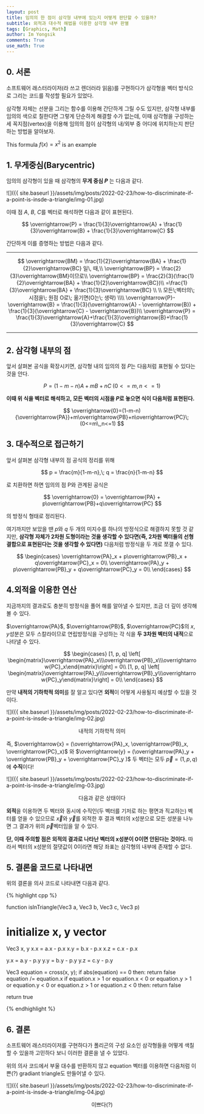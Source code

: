 ```yaml
---
layout: post
title: 임의의 한 점이 삼각형 내부에 있는지 어떻게 판단할 수 있을까?
subtitle: 외적과 대수적 해법을 이용한 삼각형 내부 판별
tags: [Graphics, Math]
author: Im Yongsik
comments: True
use_math: True
---
```


## 0. 서론

소프트웨어 래스터라이저(라 쓰고 렌더러라 읽음)를 구현하다가 삼각형을 벡터 방식으로 그리는 코드를 작성할 필요가 있었다.

삼각형 자체는 선분을 그리는 함수를 이용해 간단하게 그릴 수도 있지만, 삼각형 내부를 임의의 색으로 칠한다면 그렇게 단순하게 해결할 수가 없는데, 이때 삼각형을 구성하는 세 꼭지점(vertex)을 이용해 임의의 점이 삼각형의 내/외부 중 어디에 위치하는지 판단하는 방법을 알아보자.

This formula $f(x) = x^2$ is an example

## 1. 무게중심(Barycentric)

임의의 삼각형이 있을 때 삼각형의 **무게 중심 $P$** 는 다음과 같다.

![]({{ site.baseurl }}/assets/img/posts/2022-02-23/how-to-discriminate-if-a-point-is-insde-a-triangle/img-01.jpg)

이때 점 $A$, $B$, $C$를 벡터로 해석하면 다음과 같이 표현된다.


$$
\overrightarrow{P} = 
\frac{1}{3}\overrightarrow{A} + \frac{1}{3}\overrightarrow{B} + 
\frac{1}{3}\overrightarrow{C}
$$
  

간단하게 이를 증명하는 방법은 다음과 같다. 

---

$$
\overrightarrow{BM} = \frac{1}{2}\overrightarrow{BA} + \frac{1}{2}\overrightarrow{BC} 일\, 때,\\
\overrightarrow{BP} = \frac{2}{3}\overrightarrow{BM}이므로\\
\overrightarrow{BP} = \frac{2}{3}(\frac{1}{2}\overrightarrow{BA} + \frac{1}{2}\overrightarrow{BC})\\
=\frac{1}{3}\overrightarrow{BA} + \frac{1}{3}\overrightarrow{BC}
\\
\\
모든\;벡터의\; 시점을\; 원점 O로\; 옮기면(O는\; 생략)
\\\\
\overrightarrow{P}-\overrightarrow{B} = \frac{1}{3}(\overrightarrow{A} - \overrightarrow{B}) + \frac{1}{3}(\overrightarrow{C} - \overrightarrow{B})\\
\overrightarrow{P} = \frac{1}{3}\overrightarrow{A}+\frac{1}{3}\overrightarrow{B}+\frac{1}{3}\overrightarrow{C}
$$

---



## 2. 삼각형 내부의 점

앞서 살펴본 공식을 확장시키면, 삼각형 내의 임의의 점 $P$는 다음처럼 표현될 수 있다는 것을 안다.


$$
P = (1-m-n)A + mB + nC\; (0 <= m,\,n<=1)
$$


**이때 위 식을 벡터로 해석하고, 모든 벡터의 시점을 $P$로 놓으면 식이 다음처럼 표현된다.** 


$$
\overrightarrow{0}=(1-m-n){\overrightarrow{PA}}+m\overrightarrow{PB}+n\overrightarrow{PC}\; (0<=m\,,n<=1)
$$


## 3. 대수적으로 접근하기

앞서 살펴본 삼각형 내부의 점 공식의 정리를 위해 


$$
p = \frac{m}{1-m-n},\; q = \frac{n}{1-m-n}
$$


로 치환하면 하면 임의의 점 P와 관계된 공식은 


$$
\overrightarrow{0} = \overrightarrow{PA} + p\overrightarrow{PB}+q\overrightarrow{PC}
$$


의 방정식 형태로 정리된다.

여기까지만 보았을 땐 $p$와 $q$ 두 개의 미지수를 하나의 방정식으로 해결하지 못할 것 같지만, **삼각형 자체가 2차원 도형이라는 것을 생각할 수 있다면(즉, 2차원 벡터들의 선형 결합으로 표현된다는 것을 생각할 수 있다면)** 다음처럼 방정식을 두 개로 쪼갤 수 있다.


$$
\begin{cases}
\overrightarrow{PA}_x + p\overrightarrow{PB}_x + q\overrightarrow{PC}_x = 0\\
\overrightarrow{PA}_y + p\overrightarrow{PB}_y + q\overrightarrow{PC}_y = 0\\
\end{cases}
$$

## 4.외적을 이용한 연산

지금까지의 결과로도 충분히 방정식을 풀어 해를 알아낼 수 있지만, 조금 더 깊이 생각해볼 수 있다.

$\overrightarrow{PA}$, $\overrightarrow{PB}$, $\overrightarrow{PC}$의 $x$, $y$성분은 모두 스칼라이므로 연립방정식을 구성하는 각 식을 **두 3차원 벡터의 내적**으로 나타낼 수 있다.


$$
\begin{cases}
[1, p, q] \left[ \begin{matrix}\overrightarrow{PA}_x\\\overrightarrow{PB}_x\\\overrightarrow{PC}_x\end{matrix}\right] = 0\\
[1, p, q] \left[ \begin{matrix}\overrightarrow{PA}_y\\\overrightarrow{PB}_y\\\overrightarrow{PC}_y\end{matrix}\right] = 0\\
\end{cases}
$$


만약 **내적의 기하학적 의미**를 잘 알고 있다면 **외적**이 어떻게 사용될지 예상할 수 있을 것이다.

![]({{ site.baseurl }}/assets/img/posts/2022-02-23/how-to-discriminate-if-a-point-is-insde-a-triangle/img-02.jpg)

<center>내적의 기하학적 의미</center>

즉, $\overrightarrow{x} = (\overrightarrow{PA}_x, \overrightarrow{PB}_x, \overrightarrow{PC}_x)$ 와 $\overrightarrow{y} = (\overrightarrow{PA}_y + \overrightarrow{PB}_y + \overrightarrow{PC}_y )$ 두 벡터는 모두 $\overrightarrow{p} = (1, p, q)$에 **수직**이다!

![]({{ site.baseurl }}/assets/img/posts/2022-02-23/how-to-discriminate-if-a-point-is-insde-a-triangle/img-03.jpg)



<center>다음과 같은 상태이다</center>

**외적**을 이용하면 두 벡터와 동시에 수직인(두 벡터를 기저로 하는 평면과 직교하는) 벡터를 얻을 수 있으므로 $\overrightarrow{x}$와 $\overrightarrow{y}$를 외적한 후 결과 벡터의 x성분으로 모든 성분을 나누면 그 결과가 위의 $\overrightarrow{p}$벡터임을 알 수 있다.

**단, 이때 주의할 점은 외적의 결과로 나타난 벡터의 x성분이 0이면 안된다는 것이다.** 따라서 벡터의 x성분의 절댓값이 0이라면 해당 좌표는 삼각형의 내부에 존재할 수 없다.

## 5. 결론을 코드로 나타내면

위의 결론을 의사 코드로 나타내면 다음과 같다.

{% highlight cpp %}

function isInTriangle(Vec3 a, Vec3 b, Vec3 c, Vec3 p)
# initialize x, y vector
Vec3 x, y
x.x = a.x - p.x
x.y = b.x - p.x
x.z = c.x - p.x

y.x = a.y - p.y
y.y = b.y - p.y
y.z = c.y - p.y

Vec3 equation = cross(x, y);
if abs(equation) == 0 then:
	return false
equation /= equation.x
if equation.x > 1 or equation.x < 0 
	or equation.y > 1 or equation.y < 0 
	or equation.z > 1 or equation.z < 0 then:
	return false

return true

{% endhighlight %}

## 6. 결론

소프트웨어 래스터라이저를 구현하다가 폴리곤의 구성 요소인 삼각형들을 어떻게 색칠할 수 있을까 고민하다 보니 이러한 결론을 낼 수 있었다.

위의 의사 코드에서 부울 대수를 반환하지 않고 equation 벡터를 이용하면 다음처럼 이쁜(?) gradiant triangle도 만들어낼 수 있다.



![]({{ site.baseurl }}/assets/img/posts/2022-02-23/how-to-discriminate-if-a-point-is-insde-a-triangle/img-04.jpg)

<center>이쁘다(?)</center>
